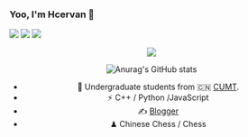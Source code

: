 ### Yoo, I'm Hcervan 👋
<span > <img src="https://img.shields.io/badge/-HTML5-E34F26?style=flat-square&logo=html5&logoColor=white" /> <img src="https://img.shields.io/badge/-CSS3-1572B6?style=flat-square&logo=css3" /> <img src="https://img.shields.io/badge/-JavaScript-oringe?style=flat-square&logo=javascript" /> </span>
<div align="center"> <img src="https://visitor-badge.glitch.me/badge?page_id=sun0225SUN" />

![Anurag's GitHub stats](https://github-readme-stats.vercel.app/api?username=hsingkuang&show_icons=true&theme=radical)

- 🍻 Undergraduate students from 🇨🇳 [CUMT](https://www.cumt.edu.cn).
- ⚡ C++ / Python /JavaScript
- ✍️ [Blogger](https://hcervan.cc)
- ♟ Chinese Chess / Chess 
